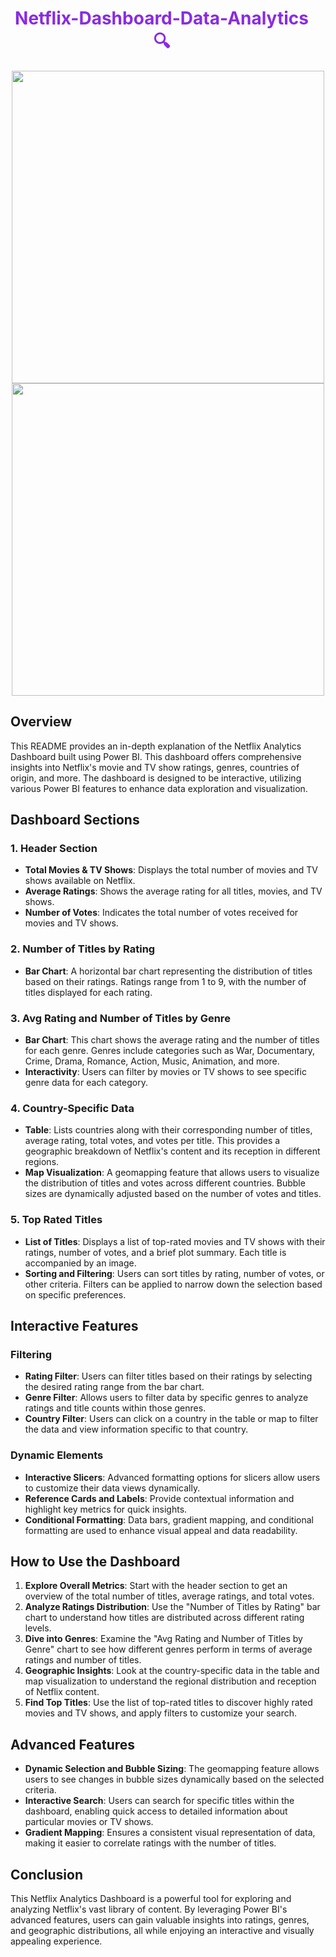 <div align="center">
  <h1 style="color:#8a2be2; margin-right: 20px;">Netflix-Dashboard-Data-Analytics 🔍</h1>
  <img src="https://github.com/YuvaKrishnaThanneru/Netflix-Dashboard-Data-Analytics/assets/171606388/0171cbd4-7645-449e-9499-f423413d3c93" width="500">
  <img src="https://github.com/YuvaKrishnaThanneru/Netflix-Dashboard-Data-Analytics/assets/171606388/cd3dd851-8e59-46dc-bb25-853d9c010a60" width="500">
</div>

## Overview

This README provides an in-depth explanation of the Netflix Analytics Dashboard built using Power BI. This dashboard offers comprehensive insights into Netflix's movie and TV show ratings, genres, countries of origin, and more. The dashboard is designed to be interactive, utilizing various Power BI features to enhance data exploration and visualization.

## Dashboard Sections

### 1. Header Section
- **Total Movies & TV Shows**: Displays the total number of movies and TV shows available on Netflix.
- **Average Ratings**: Shows the average rating for all titles, movies, and TV shows.
- **Number of Votes**: Indicates the total number of votes received for movies and TV shows.

### 2. Number of Titles by Rating
- **Bar Chart**: A horizontal bar chart representing the distribution of titles based on their ratings. Ratings range from 1 to 9, with the number of titles displayed for each rating.

### 3. Avg Rating and Number of Titles by Genre
- **Bar Chart**: This chart shows the average rating and the number of titles for each genre. Genres include categories such as War, Documentary, Crime, Drama, Romance, Action, Music, Animation, and more.
- **Interactivity**: Users can filter by movies or TV shows to see specific genre data for each category.

### 4. Country-Specific Data
- **Table**: Lists countries along with their corresponding number of titles, average rating, total votes, and votes per title. This provides a geographic breakdown of Netflix's content and its reception in different regions.
- **Map Visualization**: A geomapping feature that allows users to visualize the distribution of titles and votes across different countries. Bubble sizes are dynamically adjusted based on the number of votes and titles.

### 5. Top Rated Titles
- **List of Titles**: Displays a list of top-rated movies and TV shows with their ratings, number of votes, and a brief plot summary. Each title is accompanied by an image.
- **Sorting and Filtering**: Users can sort titles by rating, number of votes, or other criteria. Filters can be applied to narrow down the selection based on specific preferences.

## Interactive Features

### Filtering
- **Rating Filter**: Users can filter titles based on their ratings by selecting the desired rating range from the bar chart.
- **Genre Filter**: Allows users to filter data by specific genres to analyze ratings and title counts within those genres.
- **Country Filter**: Users can click on a country in the table or map to filter the data and view information specific to that country.

### Dynamic Elements
- **Interactive Slicers**: Advanced formatting options for slicers allow users to customize their data views dynamically.
- **Reference Cards and Labels**: Provide contextual information and highlight key metrics for quick insights.
- **Conditional Formatting**: Data bars, gradient mapping, and conditional formatting are used to enhance visual appeal and data readability.

## How to Use the Dashboard

1. **Explore Overall Metrics**: Start with the header section to get an overview of the total number of titles, average ratings, and total votes.
2. **Analyze Ratings Distribution**: Use the "Number of Titles by Rating" bar chart to understand how titles are distributed across different rating levels.
3. **Dive into Genres**: Examine the "Avg Rating and Number of Titles by Genre" chart to see how different genres perform in terms of average ratings and number of titles.
4. **Geographic Insights**: Look at the country-specific data in the table and map visualization to understand the regional distribution and reception of Netflix content.
5. **Find Top Titles**: Use the list of top-rated titles to discover highly rated movies and TV shows, and apply filters to customize your search.

## Advanced Features

- **Dynamic Selection and Bubble Sizing**: The geomapping feature allows users to see changes in bubble sizes dynamically based on the selected criteria.
- **Interactive Search**: Users can search for specific titles within the dashboard, enabling quick access to detailed information about particular movies or TV shows.
- **Gradient Mapping**: Ensures a consistent visual representation of data, making it easier to correlate ratings with the number of titles.

## Conclusion

This Netflix Analytics Dashboard is a powerful tool for exploring and analyzing Netflix's vast library of content. By leveraging Power BI's advanced features, users can gain valuable insights into ratings, genres, and geographic distributions, all while enjoying an interactive and visually appealing experience.
